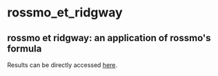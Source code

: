 # rossmo_et_ridgway

## rossmo et ridgway: an application of rossmo's formula

Results can be directly accessed [here](https://aufdemarbeitsmarkt.github.io/rossmo_et_ridgway_/application_of_rossmo_formula.html).